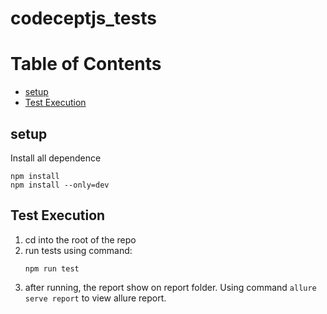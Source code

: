 # codeceptjs_tests

Table of Contents
=================

* [setup](#setup)
* [Test Execution](#test-execution)

## setup
Install all dependence   
```
npm install
npm install --only=dev
```

## Test Execution
1. cd into the root of the repo
2. run tests using command:
    ```
    npm run test
    ```
3. after running, the report show on report folder. Using command `allure serve report` to view allure report.